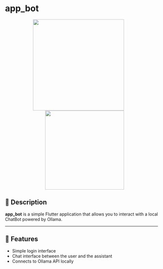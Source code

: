 # app_bot

<p align="center">
  <img src="https://github.com/user-attachments/assets/a880f2db-78a0-4d67-8a48-c6006f7ecdf9" width="300" style="margin-right: 20px;" />
  <img src="https://github.com/user-attachments/assets/f45cd4d5-bacb-4a7b-8efd-819cdb2bdcb4" width="260" style="margin-left: 20px;" />
</p>

## 📌 Description
**app_bot** is a simple Flutter application that allows you to interact with a local ChatBot powered by Ollama.

---

## 🚀 Features
- Simple login interface
- Chat interface between the user and the assistant
- Connects to Ollama API locally
